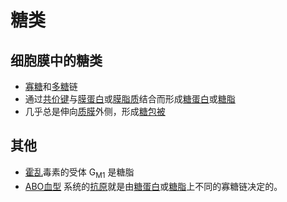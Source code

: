 # 糖类

## 细胞膜中的糖类

- [寡糖](寡糖.md)和[多糖](多糖.md)链
- 通过[共价键](共价键.md)与[膜蛋白](膜蛋白.md)或[膜脂质](膜脂质.md)结合而形成[糖蛋白](糖蛋白.md)或[糖脂](糖脂.md)
- 几乎总是伸向[质膜](质膜.md)外侧，形成[糖包被](糖包被.md)

## 其他

- [霍乱](霍乱.md)毒素的受体 G<sub>M1</sub> 是糖脂
- [ABO血型](ABO血型.md) 系统的[抗原](抗原.md)就是由[糖蛋白](糖蛋白.md)或[糖脂](糖脂.md)上不同的寡糖链决定的。
